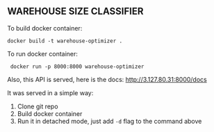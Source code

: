 ## WAREHOUSE SIZE CLASSIFIER
To build docker container:
```
docker build -t warehouse-optimizer .
```
To run docker container:
```
 docker run -p 8000:8000 warehouse-optimizer
```

Also, this API is served, here is the docs:
http://3.127.80.31:8000/docs

It was served in a simple way:
1) Clone git repo
2) Build docker container
3) Run it in detached mode, just add `-d` flag to the command above